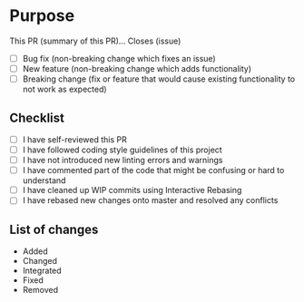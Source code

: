 # Purpose

This PR (summary of this PR)...
Closes (issue)

- [  ] Bug fix (non-breaking change which fixes an issue)
- [  ] New feature (non-breaking change which adds functionality)
- [  ] Breaking change (fix or feature that would cause existing functionality to not work as expected)

## Checklist

- [  ] I have self-reviewed this PR
- [  ] I have followed coding style guidelines of this project
- [  ] I have not introduced new linting errors and warnings
- [  ] I have commented part of the code that might be confusing or hard to understand
- [  ] I have cleaned up WIP commits using Interactive Rebasing
- [  ] I have rebased new changes onto master and resolved any conflicts

## List of changes

- Added
- Changed
- Integrated
- Fixed
- Removed
